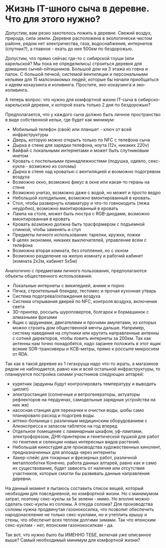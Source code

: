 # Жизнь IT-шного сыча в деревне. Что для этого нужно?
Допустим, вам резко захотелось пожить в деревне. Свежий воздух, природа, сила земли. Деревня расположена в экологически чистом районе, рядом нет электричества, газа, водоснабжения, интернетов (спутник?), а главное - ехать до нее 500км по бездорожью.

Допустим, что прямо сейчас где-то с сибирской глуши (или карельской? Мы пока не определились) строиться деревня для домашних сычей-ойтишников. Большой дом на 3 этажа из говна и палок. С большой печкой, системой вентиляции и персональными кельями для 15 малознакомых людей, которые бы начали приобщаться к идеям кохаузинга и коливинга. Простите, эко-кохаузинга и эко-коливинга.

А теперь вопрос: что нужно для комфортной жизни IT-сыча в сибирско-карельской деревне, к которой ехать только 2 дня по бездорожью?

Предполагается, что у каждого сыча должно быть личное пространство в виде собственной кельи, где будет как минимум:
* Мобильный телефон (свой) или планшет - ключ от всей инфраструктуры
* Дверь, которую можно открыть только по NFC с телефона сыча
* Дырка в стене для зарядки телефона, ноута (12v, никаких 220v)
* Вайфай с локальными интернетами и может быть спутниковым инетом
* Кровать с постельными принадлежностями (подушка, одеяло, секс-кукла - возможно из соломы)
* Дырка в стене над кроватью с вентиляцией и возможно подогревом воздуха
* Возможно окно, возможно фикус в окне или какая-то герань на стене
* Возможно унитаз, возможно даже с водой, но может и просто ведро
* Небольшой холодильник, возможно вмонтированный в кровать.
* Стол, чтобы развернуть клавиатуру и что-то говнокодить (лежа неудобно), возможно вмонтированный в кровать
* Лампа на столе, может быть люстра с RGB-диодами, возможно вмонтированная в кровать
* Кровать возможно должна быть трасформером с подъемной спинкой, чтобы заменять и стул
* Предметы личного использования: тарелки, кружки, ложки
* В целях экономии, никаких выключателей, управление всем с телефона
* Возможна вторая комната, без отопления, но с окном
* Возможно разделение на жилую комнату и рабочий кабинет (комната 2х2м, кабинет 5х5м)

Аналогично с предметами личного пользования, предполагаются объекты общественного использования:
* Локальные интернеты с википедией, аниме и порно
* Печка, строительный блендер, тестомес и прочая кухонная утварь
* Система подогрева/охлаждения воздуха
* Система открывания дверей по NFC, контроля воздуха, включения света
* 3D-принтер, россыпь шуроповертов, болгарок и бормашинок с алмазными фрезами
* Ящик с ардуинами, двигателями и прочими амулетами, из которых можно строить дом общественной мечты дальше. Например, систему наведения на спутники или крутить направленные антенны с сотней директоров, чтобы ловить интернеты за 200км. Так как антенны нам точно понадобятся, надо заранее положить в этот ящик всякие SDR-трансиверы и КСВ-метры, прямо к россыпе микросхем от RDA.

Так как в такой деревне из 1 гигахруща надо что-то жрать, а магазинов рядом не наблюдается, равно как и всей остальной инфраструктуры, то планируется постройка силами участников следующих алтарей:
* курятник (ардуины будут контролировать температуру и выводить циплят)
* электростанция (солнечные и ветрогенераторы, актуаторы рефлекторов на пердуинах, самодельные зарядные устройства на них же)
* насосная станция для перекачки и очистки воды, шобы само планировало расход и подогрев воды.
* аптеко-больница с различным медицинским оборудованием с Алиэкспресса и запасом таблеток на год вперед
* Отдельное помещение с ламинарным шкафом, уф-лампами, электрофорезом, ДНК-принтером и генетической пушкой для работ по генетике и селекции новых интересных видов растений.
* Небольшая киностудия для производства художественных кинолент, предназначенных для аплоада через интернеты
* Хакер-спейс для токарных и фрезерных работ, различной металлооботки
Конечно, работа данных алтарей, равно как и само их существование, будет зависеть от наличия или отсутствия участников, которые смогли бы развивать данные направления деревни.

На данный момент я пытаюсь составить список вещей, который необходим для повседневной, но комфортной жизни. Но с минимумом затрат, поэтому секс-куклы за 5к зелени - мимо. Но вполне можно сделать секс-куклы из соломы. А откуда солома? Для производства соломы нужна продвинутая газонокосилка, что позволит обеспечить народонаселение не только секс-куклами, но и утеплить крышу и стены, что обеспечит всех теплом долгими зимами. Так что японским секс-куклам - нет, японским газонокосилкам - да.

Так вот, что нужно было бы ИМЕННО ТЕБЕ, включая уже описанное выше? Самый необходимый минимум для комфортной жизни?





